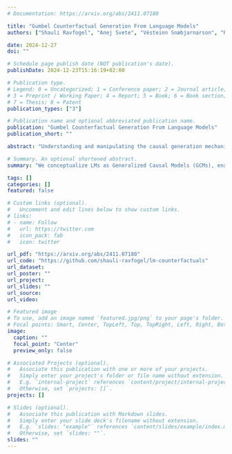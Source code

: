 ```yaml
---
# Documentation: https://arxiv.org/abs/2411.07180

title: "Gumbel Counterfactual Generation From Language Models"
authors: ["Shauli Ravfogel", "Anej Svete", "Vésteinn Snæbjarnarson", "Ryan Cotterell"]

date: 2024-12-27
doi: ""

# Schedule page publish date (NOT publication's date).
publishDate: 2024-12-23T15:16:19+02:00

# Publication type.
# Legend: 0 = Uncategorized; 1 = Conference paper; 2 = Journal article;
# 3 = Preprint / Working Paper; 4 = Report; 5 = Book; 6 = Book section;
# 7 = Thesis; 8 = Patent
publication_types: ["3"]

# Publication name and optional abbreviated publication name.
publication: "Gumbel Counterfactual Generation From Language Models"
publication_short: ""

abstract: "Understanding and manipulating the causal generation mechanisms in language models is essential for controlling their behavior. Previous work has primarily relied on techniques such as representation surgery -- e.g., model ablations or manipulation of linear subspaces tied to specific concepts -- to \emph{intervene} on these models. To understand the impact of interventions precisely, it is useful to examine counterfactuals -- e.g., how a given sentence would have appeared had it been generated by the model following a specific intervention. We highlight that counterfactual reasoning is conceptually distinct from interventions, as articulated in Pearl's causal hierarchy. Based on this observation, we propose a framework for generating true string counterfactuals by reformulating language models as a structural equation model using the Gumbel-max trick, which we called Gumbel counterfactual generation. This reformulation allows us to model the joint distribution over original strings and their counterfactuals resulting from the same instantiation of the sampling noise. We develop an algorithm based on hindsight Gumbel sampling that allows us to infer the latent noise variables and generate counterfactuals of observed strings. Our experiments demonstrate that the approach produces meaningful counterfactuals while at the same time showing that commonly used intervention techniques have considerable undesired side effects. "

# Summary. An optional shortened abstract.
summary: "We conceptualize LMs as Generalized Causal Models (GCMs), enabling us to generate authentic counterfactual strings from a given input string. By leveraging the Gumbel-Max trick, we separate the deterministic computations of the LM’s forward pass from the inherent randomness of the sampling process. We identify the noise responsible for generating a specific string and reuse the same noise when generating a counterfactual string from the model, post-intervention."

tags: []
categories: []
featured: false

# Custom links (optional).
#   Uncomment and edit lines below to show custom links.
# links:
# - name: Follow
#   url: https://twitter.com
#   icon_pack: fab
#   icon: twitter

url_pdf: "https://arxiv.org/abs/2411.07180"
url_code: "https://github.com/shauli-ravfogel/lm-counterfactuals"
url_dataset:
url_poster: ""
url_project:
url_slides: ""
url_source:
url_video: 

# Featured image
# To use, add an image named `featured.jpg/png` to your page's folder.
# Focal points: Smart, Center, TopLeft, Top, TopRight, Left, Right, BottomLeft, Bottom, BottomRight.
image:
  caption: ""
  focal_point: "Center"
  preview_only: false

# Associated Projects (optional).
#   Associate this publication with one or more of your projects.
#   Simply enter your project's folder or file name without extension.
#   E.g. `internal-project` references `content/project/internal-project/index.md`.
#   Otherwise, set `projects: []`.
projects: []

# Slides (optional).
#   Associate this publication with Markdown slides.
#   Simply enter your slide deck's filename without extension.
#   E.g. `slides: "example"` references `content/slides/example/index.md`.
#   Otherwise, set `slides: ""`.
slides: ""
---
```


